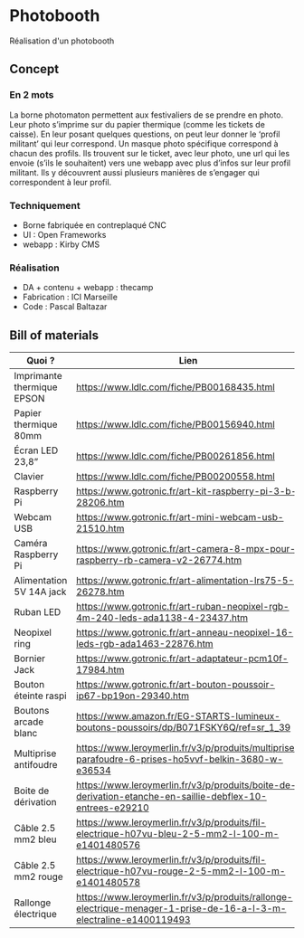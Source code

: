 # Photobooth
Réalisation d'un photobooth

## Concept 

### En 2 mots 
La borne photomaton permettent aux festivaliers de se prendre en photo. Leur photo s’imprime sur du papier thermique (comme les tickets de caisse). En leur posant quelques questions, on peut leur donner le ‘profil militant’ qui leur correspond. Un masque photo spécifique correspond à chacun des profils. Ils trouvent sur le ticket, avec leur photo, une url qui les envoie (s’ils le souhaitent) vers une webapp avec plus d’infos sur leur profil militant. Ils y découvrent aussi plusieurs manières de s’engager qui correspondent à leur profil. 

### Techniquement 

- Borne fabriquée en contreplaqué CNC 
- UI : Open Frameworks 
- webapp : Kirby CMS 

### Réalisation 

- DA + contenu + webapp : thecamp 
- Fabrication : ICI Marseille 
- Code : Pascal Baltazar 

## Bill of materials 

| Quoi ?                     | Lien                                                                                                               | Qté | Prix    |
| -------------------------- | ------------------------------------------------------------------------------------------------------------------ | --- | ------- |
| Imprimante thermique EPSON | https://www.ldlc.com/fiche/PB00168435.html                                                                         | 1   | 177.95€ |
| Papier thermique 80mm      | https://www.ldlc.com/fiche/PB00156940.html                                                                         | 12  | 3.50€   |
| Écran LED 23,8”            | https://www.ldlc.com/fiche/PB00261856.html                                                                         | 1   | 99.95€  |
| Clavier                    | https://www.ldlc.com/fiche/PB00200558.html                                                                         | 1   | 29.95€  |
| Raspberry Pi               | https://www.gotronic.fr/art-kit-raspberry-pi-3-b-28206.htm                                                         | 1   | 72.90€  |
| Webcam USB                 | https://www.gotronic.fr/art-mini-webcam-usb-21510.htm                                                              | 1   | 11.95€  |
| Caméra Raspberry Pi        | https://www.gotronic.fr/art-camera-8-mpx-pour-raspberry-rb-camera-v2-26774.htm                                     | 1   | 36.50€  |
| Alimentation 5V 14A jack   | https://www.gotronic.fr/art-alimentation-lrs75-5-26278.htm                                                         | 1   | 22.50€  |
| Ruban LED                  | https://www.gotronic.fr/art-ruban-neopixel-rgb-4m-240-leds-ada1138-4-23437.htm                                     | 1   | 115.60€ |
| Neopixel ring              | https://www.gotronic.fr/art-anneau-neopixel-16-leds-rgb-ada1463-22876.htm                                          | 2   | 11.90€  |
| Bornier Jack               | https://www.gotronic.fr/art-adaptateur-pcm10f-17984.htm                                                            | 1   | 2.00€   |
| Bouton éteinte raspi       | https://www.gotronic.fr/art-bouton-poussoir-ip67-bp19on-29340.htm                                                  | 1   | 9.90€   |
| Boutons arcade blanc       | https://www.amazon.fr/EG-STARTS-lumineux-boutons-poussoirs/dp/B071FSKY6Q/ref=sr_1_39                               | 2   | 10€     |
| Multiprise antifoudre      | https://www.leroymerlin.fr/v3/p/produits/multiprise-parafoudre-6-prises-ho5vvf-belkin-3680-w-e36534                | 1   | 16.90€  |
| Boite de dérivation        | https://www.leroymerlin.fr/v3/p/produits/boite-de-derivation-etanche-en-saillie-debflex-10-entrees-e29210          | 1   | 10.75€  |
| Câble 2.5 mm2 bleu         | https://www.leroymerlin.fr/v3/p/produits/fil-electrique-h07vu-bleu-2-5-mm2-l-100-m-e1401480576                     | 1   | 19.90€  |
| Câble 2.5 mm2 rouge        | https://www.leroymerlin.fr/v3/p/produits/fil-electrique-h07vu-rouge-2-5-mm2-l-100-m-e1401480578                    | 1   | 21.50€  |
| Rallonge électrique        | https://www.leroymerlin.fr/v3/p/produits/rallonge-electrique-menager-1-prise-de-16-a-l-3-m-electraline-e1400119493 | 3   | 3.50€   |

